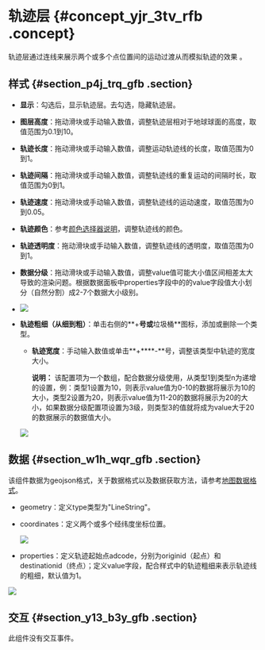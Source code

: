 # 轨迹层 {#concept_yjr_3tv_rfb .concept}

轨迹层通过连线来展示两个或多个点位置间的运动过渡从而模拟轨迹的效果 。

## 样式 {#section_p4j_trq_gfb .section}

-   **显示**：勾选后，显示轨迹层。去勾选，隐藏轨迹层。
-   **图层高度**：拖动滑块或手动输入数值，调整轨迹层相对于地球球面的高度，取值范围为0.1到10。
-   **轨迹长度**：拖动滑块或手动输入数值，调整运动轨迹线的长度，取值范围为0到1。
-   **轨迹间隔**：拖动滑块或手动输入数值，调整轨迹线的重复运动的间隔时长，取值范围为0到1。
-   **轨迹速度**：拖动滑块或手动输入数值，调整轨迹线的运动速度，取值范围为0到0.05。
-   **轨迹颜色**：参考[颜色选择器说明](cn.zh-CN/用户指南/管理组件/设置组件样式/配置项说明.md#section_kdw_vj4_t2b)，调整轨迹线的颜色。
-   **轨迹透明度**：拖动滑块或手动输入数值，调整轨迹线的透明度，取值范围为0到1。
-   **数据分级**：拖动滑块或手动输入数值，调整value值可能大小值区间相差太大导致的渲染问题。根据数据面板中properties字段中的的value字段值大小划分（自然分割）成2-7个数据大小级别。
-   ![](http://static-aliyun-doc.oss-cn-hangzhou.aliyuncs.com/assets/img/41692/154174442721673_zh-CN.png)

-   **轨迹粗细（从细到粗）**：单击右侧的**+**号或**垃圾桶**图标，添加或删除一个类型。

    -   **轨迹宽度**：手动输入数值或单击**+****-**号，调整该类型中轨迹的宽度大小。

        **说明：** 该配置项为一个数组，配合数据分级使用，从类型1到类型n为递增的设置，例：类型1设置为10，则表示value值为0-10的数据将展示为10的大小，类型2设置为20，则表示value值为11-20的数据将展示为20的大小，如果数据分级配置项设置为3级，则类型3的值就将成为value大于20的数据展示的数据值大小。

    ![](http://static-aliyun-doc.oss-cn-hangzhou.aliyuncs.com/assets/img/41692/154174442821692_zh-CN.png)


## 数据 {#section_w1h_wqr_gfb .section}

该组件数据为geojson格式，关于数据格式以及数据获取方法，请参考[地图数据格式](cn.zh-CN/用户指南/进阶技巧/基础平面地图组件/地图数据格式.md#)。

-   geometry：定义type类型为"LineString"。
-   coordinates：定义两个或多个经纬度坐标位置。

    ![](http://static-aliyun-doc.oss-cn-hangzhou.aliyuncs.com/assets/img/41692/154174442825270_zh-CN.png)

-   properties：定义轨迹起始点adcode，分别为originid（起点）和destinationid（终点）；定义value字段，配合样式中的轨迹粗细来表示轨迹线的粗细，默认值为1。

![](http://static-aliyun-doc.oss-cn-hangzhou.aliyuncs.com/assets/img/41692/154174442821693_zh-CN.png)

## 交互 {#section_y13_b3y_gfb .section}

此组件没有交互事件。

